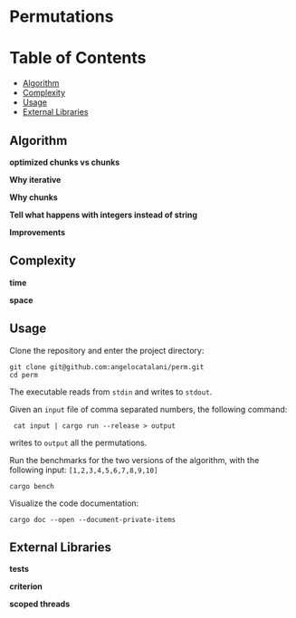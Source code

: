 # Permutations

# Table of Contents

* [Algorithm](#algorithm)
* [Complexity](#complexity)
* [Usage](#usage)
* [External Libraries](#external-libraries)

## Algorithm

**optimized chunks vs chunks**

**Why iterative**

**Why chunks**

**Tell what happens with integers instead of string**

**Improvements**

## Complexity

**time**

**space**

## Usage

Clone the repository and enter the project directory:
```shell
git clone git@github.com:angelocatalani/perm.git
cd perm
```

The executable reads from `stdin` and writes to `stdout`.

Given an `input` file of comma separated numbers, the following command:

```shell
 cat input | cargo run --release > output
```
 writes to `output` all the permutations.

Run the benchmarks for the two versions of the algorithm,
with the following input: `[1,2,3,4,5,6,7,8,9,10]`
```shell
cargo bench
```

Visualize the code documentation:
```shell
cargo doc --open --document-private-items
```

## External Libraries

**tests**

**criterion**

**scoped threads**
